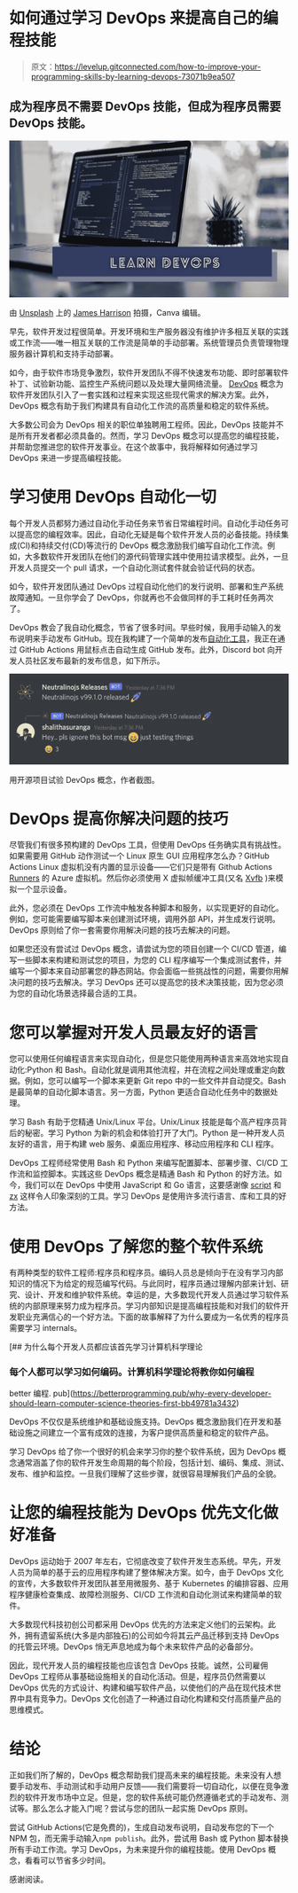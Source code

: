 # 如何通过学习 DevOps 来提高自己的编程技能

> 原文：<https://levelup.gitconnected.com/how-to-improve-your-programming-skills-by-learning-devops-73071b9ea507>

## 成为程序员不需要 DevOps 技能，但成为程序员需要 DevOps 技能。

![](img/020067cb58d045e4603b6066ec7e4e17.png)

由 [Unsplash](https://unsplash.com/s/photos/programming?utm_source=unsplash&utm_medium=referral&utm_content=creditCopyText) 上的 [James Harrison](https://unsplash.com/@jstrippa?utm_source=unsplash&utm_medium=referral&utm_content=creditCopyText) 拍摄，Canva 编辑。

早先，软件开发过程很简单。开发环境和生产服务器没有维护许多相互关联的实践或工作流——唯一相互关联的工作流是简单的手动部署。系统管理员负责管理物理服务器计算机和支持手动部署。

如今，由于软件市场竞争激烈，软件开发团队不得不快速发布功能、即时部署软件补丁、试验新功能、监控生产系统问题以及处理大量网络流量。 [DevOps](https://en.wikipedia.org/wiki/DevOps) 概念为软件开发团队引入了一套实践和过程来实现这些现代需求的解决方案。此外，DevOps 概念有助于我们构建具有自动化工作流的高质量和稳定的软件系统。

大多数公司会为 DevOps 相关的职位单独聘用工程师。因此，DevOps 技能并不是所有开发者都必须具备的。然而，学习 DevOps 概念可以提高您的编程技能，并帮助您推进您的软件开发事业。在这个故事中，我将解释如何通过学习 DevOps 来进一步提高编程技能。

# 学习使用 DevOps 自动化一切

每个开发人员都努力通过自动化手动任务来节省日常编程时间。自动化手动任务可以提高您的编程效率。因此，自动化无疑是每个软件开发人员的必备技能。持续集成(CI)和持续交付(CD)等流行的 DevOps 概念激励我们编写自动化工作流。例如，大多数软件开发团队在他们的源代码管理实践中使用拉请求模型。此外，一旦开发人员提交一个 pull 请求，一个自动化测试套件就会验证代码的状态。

如今，软件开发团队通过 DevOps 过程自动化他们的发行说明、部署和生产系统故障通知。一旦你学会了 DevOps，你就再也不会做同样的手工耗时任务两次了。

DevOps 教会了我自动化概念，节省了很多时间。早些时候，我用手动输入的发布说明来手动发布 GitHub。现在我构建了一个简单的发布[自动化工具](https://github.com/codezri/releasezri)，我正在通过 GitHub Actions 用鼠标点击自动生成 GitHub 发布。此外，Discord bot 向开发人员社区发布最新的发布信息，如下所示。

![](img/a37b19956fff44f6bb876bcc7e7ba543.png)

用开源项目试验 DevOps 概念，作者截图。

# DevOps 提高你解决问题的技巧

尽管我们有很多预构建的 DevOps 工具，但使用 DevOps 任务确实具有挑战性。如果需要用 GitHub 动作测试一个 Linux 原生 GUI 应用程序怎么办？GitHub Actions Linux 虚拟机没有内置的显示设备——它们只是带有 Github Actions [Runners](https://github.com/actions/runner) 的 Azure 虚拟机。然后你必须使用 X 虚拟帧缓冲工具(又名 [Xvfb](https://en.wikipedia.org/wiki/Xvfb) )来模拟一个显示设备。

此外，您必须在 DevOps 工作流中触发各种脚本和服务，以实现更好的自动化。例如，您可能需要编写脚本来创建测试环境，调用外部 API，并生成发行说明。DevOps 原则给了你一套需要你用解决问题的技巧去解决的问题。

如果您还没有尝试过 DevOps 概念，请尝试为您的项目创建一个 CI/CD 管道，编写一些脚本来构建和测试您的项目，为您的 CLI 程序编写一个集成测试套件，并编写一个脚本来自动部署您的静态网站。你会面临一些挑战性的问题，需要你用解决问题的技巧去解决。学习 DevOps 还可以提高您的技术决策技能，因为您必须为您的自动化场景选择最合适的工具。

# 您可以掌握对开发人员最友好的语言

您可以使用任何编程语言来实现自动化，但是您只能使用两种语言来高效地实现自动化:Python 和 Bash。自动化就是调用其他流程，并在流程之间处理或重定向数据。例如，您可以编写一个脚本来更新 Git repo 中的一些文件并自动提交。Bash 是最简单的自动化脚本语言。另一方面，Python 更适合自动化任务中的数据处理。

学习 Bash 有助于您精通 Unix/Linux 平台。Unix/Linux 技能是每个高产程序员背后的秘密。学习 Python 为新的机会和体验打开了大门。Python 是一种开发人员友好的语言，用于构建 web 服务、桌面应用程序、移动应用程序和 CLI 程序。

DevOps 工程师经常使用 Bash 和 Python 来编写配置脚本、部署步骤、CI/CD 工作流和监控脚本。实践这些 DevOps 概念是精通 Bash 和 Python 的好方法。如今，我们可以在 DevOps 中使用 JavaScript 和 Go 语言，这要感谢像 [script](https://github.com/bitfield/script) 和 [zx](https://github.com/google/zx) 这样令人印象深刻的工具。学习 DevOps 是使用许多流行语言、库和工具的好方法。

# 使用 DevOps 了解您的整个软件系统

有两种类型的软件工程师:程序员和程序员。编码人员总是倾向于在没有学习内部知识的情况下为给定的规范编写代码。与此同时，程序员通过理解内部来计划、研究、设计、开发和维护软件系统。幸运的是，大多数现代开发人员通过学习软件系统的内部原理来努力成为程序员。学习内部知识是提高编程技能和对我们的软件开发职业充满信心的一个好方法。下面的故事解释了为什么要成为一名优秀的程序员需要学习 internals。

[](https://betterprogramming.pub/why-every-developer-should-learn-computer-science-theories-first-bb49781a3432) [## 为什么每个开发人员都应该首先学习计算机科学理论

### 每个人都可以学习如何编码。计算机科学理论将教你如何编程

better 编程. pub](https://betterprogramming.pub/why-every-developer-should-learn-computer-science-theories-first-bb49781a3432) 

DevOps 不仅仅是系统维护和基础设施支持。DevOps 概念激励我们在开发和基础设施之间建立一个富有成效的连接，为客户提供高质量和稳定的软件产品。

学习 DevOps 给了你一个很好的机会来学习你的整个软件系统，因为 DevOps 概念通常涵盖了你的软件开发生命周期的每个阶段，包括计划、编码、集成、测试、发布、维护和监控。一旦我们理解了这些步骤，就很容易理解我们产品的全貌。

# 让您的编程技能为 DevOps 优先文化做好准备

DevOps 运动始于 2007 年左右，它彻底改变了软件开发生态系统。早先，开发人员为简单的基于云的应用程序构建了整体解决方案。如今，由于 DevOps 文化的宣传，大多数软件开发团队甚至用微服务、基于 Kubernetes 的编排容器、应用程序健康检查集成、故障检测服务、CI/CD 工作流和自动化测试来构建简单的软件。

大多数现代科技初创公司都采用 DevOps 优先的方法来定义他们的云架构。此外，拥有遗留系统(大多是内部独石)的公司如今将其云产品迁移到支持 DevOps 的托管云环境。DevOps 悄无声息地成为每个未来软件产品的必备部分。

因此，现代开发人员的编程技能也应该包含 DevOps 技能。诚然，公司雇佣 DevOps 工程师从事基础设施相关的自动化活动。但是，程序员仍然需要以 DevOps 优先的方式设计、构建和编写软件产品，以使他们的产品在现代技术世界中具有竞争力。DevOps 文化创造了一种通过自动化构建和交付高质量产品的思维模式。

# 结论

正如我们所了解的，DevOps 概念帮助我们提高未来的编程技能。未来没有人想要手动发布、手动测试和手动用户反馈——我们需要将一切自动化，以便在竞争激烈的软件开发市场中立足。但是，您的软件系统可能仍然遵循老式的手动发布、测试等。那么怎么才能入门呢？尝试与您的团队一起实施 DevOps 原则。

尝试 GitHub Actions(它是免费的)，生成自动发布说明，自动发布您的下一个 NPM 包，而无需手动输入`npm publish`。此外，尝试用 Bash 或 Python 脚本替换所有手动工作流。学习 DevOps，为未来提升你的编程技能。使用 DevOps 概念，看看可以节省多少时间。

感谢阅读。
